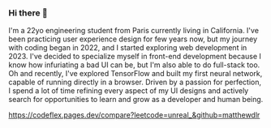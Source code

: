 ### Hi there 👋

I'm a 22yo engineering student from Paris currently living in California. 
I've been practicing user experience design for few years now, but my journey with coding began in 2022, and I started exploring web development in 2023. I've decided to specialize myself in front-end development because I know how infuriating a bad UI can be, but I'm also able to do full-stack too. Oh and recently, I've explored TensorFlow and built my first neural network, capable of running directly in a browser. 
Driven by a passion for perfection, I spend a lot of time refining every aspect of my UI designs and actively search for opportunities to learn and grow as a developer and human being.

https://codeflex.pages.dev/compare?leetcode=unreal_&github=matthewdlr

<!--
**MatthewDlr/MatthewDlr** is a ✨ _special_ ✨ repository because its `README.md` (this file) appears on your GitHub profile.

Here are some ideas to get you started:

- 🔭 I’m currently working on ...
- 🌱 I’m currently learning ...
- 👯 I’m looking to collaborate on ...
- 🤔 I’m looking for help with ...
- 💬 Ask me about ...
- 📫 How to reach me: ...
- 😄 Pronouns: ...
- ⚡ Fun fact: ...
-->
